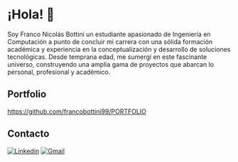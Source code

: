 # ¡Hola! 👋

Soy Franco Nicolás Bottini un estudiante apasionado de Ingeniería en Computación a punto de concluir mi carrera con una sólida formación académica y experiencia en la conceptualización y desarrollo de soluciones tecnológicas. Desde temprana edad, me sumergí en este fascinante universo, construyendo una amplia gama de proyectos que abarcan lo personal, profesional y académico.

## Portfolio

https://github.com/francobottini99/PORTFOLIO

## Contacto

[![Linkedin](https://img.shields.io/badge/-LinkedIn-blue?style=flat&logo=Linkedin&logoColor=white)](https://www.linkedin.com/in/franco-bottini-b727b2261)
[![Gmail](https://img.shields.io/badge/-Gmail-c14438?style=flat&logo=Gmail&logoColor=white)](mailto:bottinifranco99@gmail.com)

<!-- ## Lenguajes

<p align="center">
  <img src="https://github-readme-stats.vercel.app/api/top-langs/?username=francobottini99&langs_count=10&hide=JavaScript,SystemVerilog,CMake,Makefile&theme=dark&layout=compact" alt="Top Langs">
</p> -->
